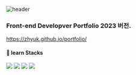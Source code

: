 ![header](https://capsule-render.vercel.app/api?type=soft&color=timeAuto&height=150&text=zhyuk&fontSize=80&animation=blinking&&fontColor=#AAFF01)

### Front-end Developver Portfolio 2023 버전.

<https://zhyuk.github.io/portfolio/>

#### 📂 learn Stacks
<img src="https://img.shields.io/badge/HTML5-E34F26?style=flat-square&logo=HTML5&logoColor=white"/></a>
<img src="https://img.shields.io/badge/CSS3-1572B6?style=flat-square&logo=CSS3&logoColor=white"/></a>
<img src="https://img.shields.io/badge/Javascript-F7DF1E?style=flat-square&logo=Javascript&logoColor=black"/></a>
<img src="https://img.shields.io/badge/React-61DAFB?style=flat-square&logo=React&logoColor=black"/></a>
